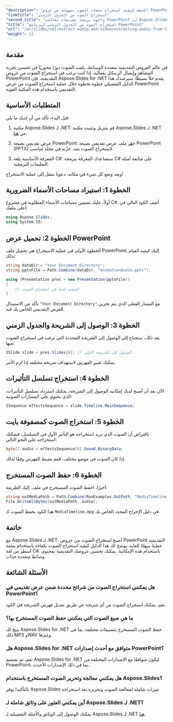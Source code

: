 ```yaml
---
"description": "اكتشف كيفية استخراج ملفات الصوت بسهولة من عروض PowerPoint التقديمية باستخدام Aspose.Slides لـ .NET. يقدم هذا الدليل خطوة بخطوة تعليمات واضحة."
"linktitle": "استخراج الصوت من الجدول الزمني"
"second_title": "واجهة برمجة تطبيقات معالجة PowerPoint لـ Aspose.Slides .NET"
"title": "استخراج الصوت من الجدول الزمني لبرنامج PowerPoint"
"url": "/ar/slides/net/extract-audio-and-video/extracting-audio-from-timeline/"
"weight": 13
---
```


## مقدمة

في عالم العروض التقديمية متعددة الوسائط، يلعب الصوت دورًا محوريًا في تحسين تجربة المشاهد وإيصال الرسائل بفعالية. إذا كنت ترغب في استخراج الصوت من عروض PowerPoint التقديمية، فإن Aspose.Slides for .NET يقدم حلاً بسيطًا. سيرشدك هذا الدليل التفصيلي خطوة بخطوة خلال عملية استخراج الصوت من عرض PowerPoint التقديمي باستخدام هذه المكتبة القوية.

## المتطلبات الأساسية

قبل البدء، تأكد من أن لديك ما يلي:

1. مكتبة Aspose.Slides لـ .NET: قم بتنزيل وتثبيت مكتبة Aspose.Slides لـ .NET من [هنا](https://releases.aspose.com/slides/net/).

2. عرض تقديمي بصيغة PowerPoint: جهّز ملف عرض تقديمي بصيغة PowerPoint (PPTX) لاستخراج الصوت منه. خزّنه في مجلد مناسب.

3. المعرفة الأساسية بلغة C#: ستساعدك المعرفة ببرمجة C# على متابعة أمثلة التعليمات البرمجية.

وبعد وضع كل شيء في مكانه، دعونا ننتقل إلى عملية الاستخراج!

## الخطوة 1: استيراد مساحات الأسماء الضرورية

أولاً، عليك تضمين مساحات الأسماء المطلوبة في مشروع C#. أضف الكود التالي في أعلى ملفك:

```csharp
using Aspose.Slides;
using System.IO;
```

## الخطوة 2: تحميل عرض PowerPoint

الخطوة الأولى في عملية الاستخراج هي تحميل ملف PowerPoint. إليك كيفية القيام بذلك:

```csharp
string dataDir = "Your Document Directory";
string pptxFile = Path.Combine(dataDir, "AnimationAudio.pptx");

using (Presentation pres = new Presentation(pptxFile))
{
    // المضي قدما في استخراج الصوت
}
```

تأكد من الاستبدال `"Your Document Directory"` مع المسار الفعلي الذي يتم تخزين العرض التقديمي الخاص بك فيه.

## الخطوة 3: الوصول إلى الشريحة والجدول الزمني

بعد ذلك، ستحتاج إلى الوصول إلى الشريحة المحددة التي ترغب في استخراج الصوت منها:

```csharp
ISlide slide = pres.Slides[0]; // الوصول إلى الشريحة الأولى
```

يمكنك تغيير الفهرس لاستهداف شريحة مختلفة إذا لزم الأمر.

## الخطوة 4: استخراج تسلسل التأثيرات

الآن بعد أن أصبح لديك إمكانية الوصول إلى الشريحة، يمكنك استرداد تسلسل التأثيرات، الذي يحتوي على المسارات الصوتية:

```csharp
ISequence effectsSequence = slide.Timeline.MainSequence;
```

## الخطوة 5: استخراج الصوت كمصفوفة بايت

بافتراض أن الصوت الذي تريد استخراجه هو التأثير الأول في التسلسل، فيمكنك استخراجه على النحو التالي:

```csharp
byte[] audio = effectsSequence[0].Sound.BinaryData;
```

إذا كان الصوت في موضع مختلف، فقم بضبط الفهرس وفقًا لذلك.

## الخطوة 6: حفظ الصوت المستخرج

أخيرًا، احفظ الصوت المستخرج في ملف. إليك الطريقة:

```csharp
string outMediaPath = Path.Combine(RunExamples.OutPath, "MediaTimeline.mpg");
File.WriteAllBytes(outMediaPath, audio);
```

هذا الكود يحفظ الصوت كـ `MediaTimeline.mpg` في دليل الإخراج المحدد الخاص بك.

## خاتمة

مع Aspose.Slides لـ .NET، أصبح استخراج الصوت من عروض PowerPoint التقديمية عمليةً سهلةً للغاية. يوضح لك هذا الدليل كيفية استخراج الصوت بكفاءة باستخدام بضعة أسطر من لغة C#. باستخدام هذه الإمكانية، يمكنك تحسين عروضك التقديمية بمحتوى وسائط متعددة جذاب.

## الأسئلة الشائعة

### هل يمكنني استخراج الصوت من شرائح محددة ضمن عرض تقديمي في PowerPoint؟

نعم، يمكنك استخراج الصوت من أي شريحة عن طريق تعديل فهرس الشريحة في الكود.

### ما هي صيغ الصوت التي يمكنني حفظ الصوت المستخرج بها؟

يتيح لك Aspose.Slides for .NET حفظ الصوت المستخرج بتنسيقات مختلفة، بما في ذلك MP3 وWAV وغيرها.

### هل Aspose.Slides for .NET متوافق مع أحدث إصدارات PowerPoint؟

نعم، تم تصميم Aspose.Slides for .NET ليكون متوافقًا مع الإصدارات المختلفة من PowerPoint، بما في ذلك الإصدارات الأحدث.

### هل يمكنني معالجة وتحرير الصوت المستخرج باستخدام Aspose.Slides؟

بالتأكيد! يوفر Aspose.Slides ميزات شاملة لمعالجة الصوت وتحريره بعد استخراجه.

### أين يمكنني العثور على وثائق شاملة لـ Aspose.Slides لـ .NET؟

يمكنك الوصول إلى الوثائق والأمثلة التفصيلية لـ Aspose.Slides لـ .NET [هنا](https://reference.aspose.com/slides/net/).